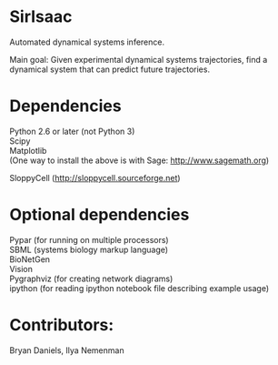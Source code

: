 SirIsaac
========

Automated dynamical systems inference.

Main goal:
Given experimental dynamical systems trajectories, find a dynamical system that can predict future trajectories.


Dependencies
============

Python 2.6 or later (not Python 3)  
Scipy  
Matplotlib  
(One way to install the above is with Sage: http://www.sagemath.org)

SloppyCell (http://sloppycell.sourceforge.net)  


Optional dependencies
=====================

Pypar (for running on multiple processors)  
SBML (systems biology markup language)  
BioNetGen  
Vision  
Pygraphviz (for creating network diagrams)  
ipython (for reading ipython notebook file describing example usage)  


Contributors:
=============

Bryan Daniels, Ilya Nemenman






